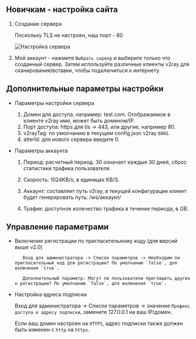 ## Новичкам - настройка сайта

1. Создание сервера
    
   Поскольку TLS не настроен, наш порт - 80
   
   ![Настройка сервера](https://github.com/romaxa55/v2ray-web-manager/raw/master/static/server-conf.png)
     
2. Мой аккаунт - нажмите `Выбрать сервер` и выберите только что созданный сервер. Затем используйте различные клиенты v2ray для сканирования/вставки, чтобы подключиться к интернету.
        
 
 ## Дополнительные параметры настройки
     
   * Параметры настройки сервера
   
        1. Домен для доступа, например: test.com. Отображаемое в клиенте v2ray имя, может быть доменом/IP.
        2. Порт доступа: https для tls -> 443, или другие, например 80.
        3. v2rayTag: по умолчанию в текущем config.json v2ray `6001`.
        4. alterId: для нового сервера введите 0.
     
   * Параметры аккаунта
   
        1. Период: расчетный период. 30 означает каждые 30 дней, сброс статистики трафика пользователя.
        
        2. Скорость: 1024KB/s, в единицах KB/S.
        
        3. Аккаунт: составляет путь v2ray, в текущей конфигурации клиент будет генерировать путь: /ws/аккаунт/
        
        4. Трафик: доступное количество трафика в течение периода, в GB.
 ## Управление параметрами
   
   * Включение регистрации по пригласительному коду (для версий выше v2.0)
   
            Вход для администратора -> Список параметров -> Необходим ли пригласительный код для регистрации? По умолчанию `false`, для включения `true`.
            
            Дополнительный параметр: Могут ли пользователи приглашать других к регистрации? По умолчанию `false`, для включения `true`.
   
   * Настройка адреса подписки
   
     Вход для администратора -> Список параметров -> значение `Префикс доступа к адресу подписки`, замените 127.0.0.1 на ваш IP/домен.
     
     Если ваш домен настроен на `HTTPS`, адрес подписки также должен быть изменен с `http` на `https`.

